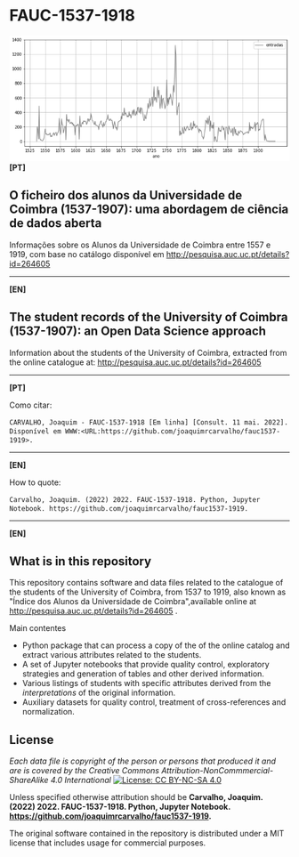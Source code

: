# FAUC-1537-1918

![Intake](./notebooks/images/intake.png)
**[PT]**  
## O ficheiro dos alunos da Universidade de Coimbra (1537-1907): uma abordagem de ciência de dados aberta

Informações sobre os Alunos da Universidade de Coimbra entre 1557 e 1919, com base no catálogo
disponível em  http://pesquisa.auc.uc.pt/details?id=264605

----

**[EN]** 
## The student records of the University of Coimbra (1537-1907): an Open Data Science approach


Information about the students of the University of Coimbra, extracted from the
online catalogue at:  http://pesquisa.auc.uc.pt/details?id=264605

------
**[PT]**

Como citar:

    CARVALHO, Joaquim - FAUC-1537-1918 [Em linha] [Consult. 11 mai. 2022]. 
    Disponível em WWW:<URL:https://github.com/joaquimrcarvalho/fauc1537-1919>.

---
**[EN]**

How to quote:

    Carvalho, Joaquim. (2022) 2022. FAUC-1537-1918. Python, Jupyter Notebook. https://github.com/joaquimrcarvalho/fauc1537-1919.

---
**[EN]**
## What is in this repository

This repository  contains software and data files related to the catalogue
of the students of the University of Coimbra, from 1537 to 1919, also known as "Índice dos Alunos da
Universidade de Coimbra",available online at http://pesquisa.auc.uc.pt/details?id=264605 .

Main contentes

* Python package that can process a copy of the of the online catalog and extract various attributes related to the students.
* A set of Jupyter notebooks that provide quality control, exploratory strategies and generation 
of tables and other derived information.
* Various listings of students with specific attributes derived from the _interpretations_ of the original information.
* Auxiliary datasets for quality control, treatment of cross-references and normalization.


  


## License

_Each data file is copyright of the person or persons that produced it and are is covered by the Creative Commons 
Attribution-NonCommmercial-ShareAlike 4.0 International_  [![License: CC BY-NC-SA 4.0](https://licensebuttons.net/l/by-nc-sa/4.0/80x15.png)](https://creativecommons.org/licenses/by-nc-sa/4.0/)

Unless specified otherwise attribution should be __Carvalho, Joaquim. (2022) 2022. FAUC-1537-1918. Python, Jupyter Notebook. https://github.com/joaquimrcarvalho/fauc1537-1919.__ 

The original software contained in the repository is distributed under a MIT license that includes usage for commercial purposes. 


